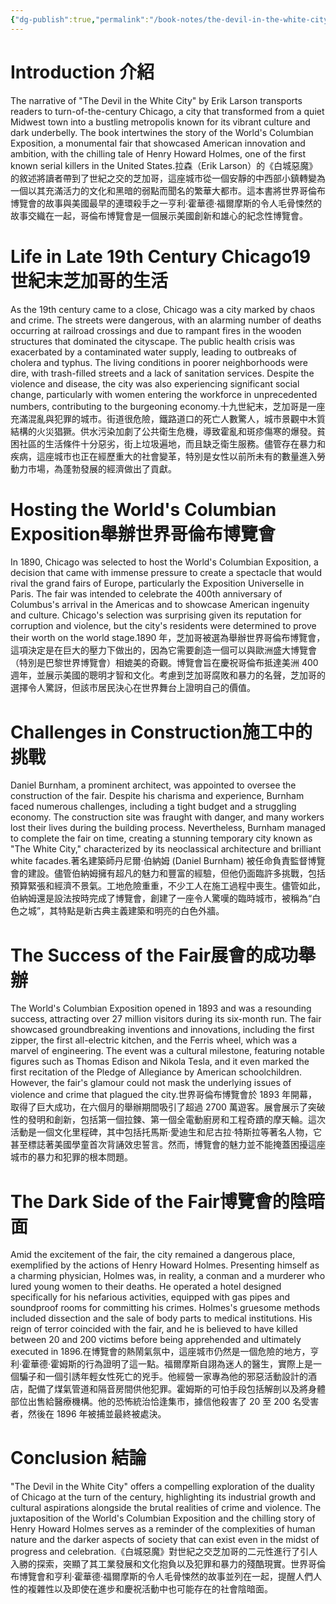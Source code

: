 ```yaml
---
{"dg-publish":true,"permalink":"/book-notes/the-devil-in-the-white-city/","dgPassFrontmatter":true,"created":"2024-11-27T12:30:14.050+08:00","updated":"2024-11-27T18:15:38.417+08:00"}
---
```


# Introduction 介紹

The narrative of "The Devil in the White City" by Erik Larson transports readers to turn-of-the-century Chicago, a city that transformed from a quiet Midwest town into a bustling metropolis known for its vibrant culture and dark underbelly. The book intertwines the story of the World's Columbian Exposition, a monumental fair that showcased American innovation and ambition, with the chilling tale of Henry Howard Holmes, one of the first known serial killers in the United States.拉森（Erik Larson）的《白城惡魔》的敘述將讀者帶到了世紀之交的芝加哥，這座城市從一個安靜的中西部小鎮轉變為一個以其充滿活力的文化和黑暗的弱點而聞名的繁華大都市。這本書將世界哥倫布博覽會的故事與美國最早的連環殺手之一亨利·霍華德·福爾摩斯的令人毛骨悚然的故事交織在一起，哥倫布博覽會是一個展示美國創新和雄心的紀念性博覽會。

# Life in Late 19th Century Chicago19 世紀末芝加哥的生活

As the 19th century came to a close, Chicago was a city marked by chaos and crime. The streets were dangerous, with an alarming number of deaths occurring at railroad crossings and due to rampant fires in the wooden structures that dominated the cityscape. The public health crisis was exacerbated by a contaminated water supply, leading to outbreaks of cholera and typhus. The living conditions in poorer neighborhoods were dire, with trash-filled streets and a lack of sanitation services. Despite the violence and disease, the city was also experiencing significant social change, particularly with women entering the workforce in unprecedented numbers, contributing to the burgeoning economy.十九世紀末，芝加哥是一座充滿混亂與犯罪的城市。街道很危險，鐵路道口的死亡人數驚人，城市景觀中木質結構的火災猖獗。供水污染加劇了公共衛生危機，導致霍亂和斑疹傷寒的爆發。貧困社區的生活條件十分惡劣，街上垃圾遍地，而且缺乏衛生服務。儘管存在暴力和疾病，這座城市也正在經歷重大的社會變革，特別是女性以前所未有的數量進入勞動力市場，為蓬勃發展的經濟做出了貢獻。

# Hosting the World's Columbian Exposition舉辦世界哥倫布博覽會

In 1890, Chicago was selected to host the World's Columbian Exposition, a decision that came with immense pressure to create a spectacle that would rival the grand fairs of Europe, particularly the Exposition Universelle in Paris. The fair was intended to celebrate the 400th anniversary of Columbus's arrival in the Americas and to showcase American ingenuity and culture. Chicago's selection was surprising given its reputation for corruption and violence, but the city's residents were determined to prove their worth on the world stage.1890 年，芝加哥被選為舉辦世界哥倫布博覽會，這項決定是在巨大的壓力下做出的，因為它需要創造一個可以與歐洲盛大博覽會（特別是巴黎世界博覽會）相媲美的奇觀。博覽會旨在慶祝哥倫布抵達美洲 400 週年，並展示美國的聰明才智和文化。考慮到芝加哥腐敗和暴力的名聲，芝加哥的選擇令人驚訝，但該市居民決心在世界舞台上證明自己的價值。

# Challenges in Construction施工中的挑戰

Daniel Burnham, a prominent architect, was appointed to oversee the construction of the fair. Despite his charisma and experience, Burnham faced numerous challenges, including a tight budget and a struggling economy. The construction site was fraught with danger, and many workers lost their lives during the building process. Nevertheless, Burnham managed to complete the fair on time, creating a stunning temporary city known as "The White City," characterized by its neoclassical architecture and brilliant white facades.著名建築師丹尼爾·伯納姆 (Daniel Burnham) 被任命負責監督博覽會的建設。儘管伯納姆擁有超凡的魅力和豐富的經驗，但他仍面臨許多挑戰，包括預算緊張和經濟不景氣。工地危險重重，不少工人在施工過程中喪生。儘管如此，伯納姆還是設法按時完成了博覽會，創建了一座令人驚嘆的臨時城市，被稱為“白色之城”，其特點是新古典主義建築和明亮的白色外牆。

# The Success of the Fair展會的成功舉辦

The World's Columbian Exposition opened in 1893 and was a resounding success, attracting over 27 million visitors during its six-month run. The fair showcased groundbreaking inventions and innovations, including the first zipper, the first all-electric kitchen, and the Ferris wheel, which was a marvel of engineering. The event was a cultural milestone, featuring notable figures such as Thomas Edison and Nikola Tesla, and it even marked the first recitation of the Pledge of Allegiance by American schoolchildren. However, the fair's glamour could not mask the underlying issues of violence and crime that plagued the city.世界哥倫布博覽會於 1893 年開幕，取得了巨大成功，在六個月的舉辦期間吸引了超過 2700 萬遊客。展會展示了突破性的發明和創新，包括第一個拉鍊、第一個全電動廚房和工程奇蹟的摩天輪。這次活動是一個文化里程碑，其中包括托馬斯·愛迪生和尼古拉·特斯拉等著名人物，它甚至標誌著美國學童首次背誦效忠誓言。然而，博覽會的魅力並不能掩蓋困擾這座城市的暴力和犯罪的根本問題。

# The Dark Side of the Fair博覽會的陰暗面

Amid the excitement of the fair, the city remained a dangerous place, exemplified by the actions of Henry Howard Holmes. Presenting himself as a charming physician, Holmes was, in reality, a conman and a murderer who lured young women to their deaths. He operated a hotel designed specifically for his nefarious activities, equipped with gas pipes and soundproof rooms for committing his crimes. Holmes's gruesome methods included dissection and the sale of body parts to medical institutions. His reign of terror coincided with the fair, and he is believed to have killed between 20 and 200 victims before being apprehended and ultimately executed in 1896.在博覽會的熱鬧氣氛中，這座城市仍然是一個危險的地方，亨利·霍華德·霍姆斯的行為證明了這一點。福爾摩斯自詡為迷人的醫生，實際上是一個騙子和一個引誘年輕女性死亡的兇手。他經營一家專為他的邪惡活動設計的酒店，配備了煤氣管道和隔音房間供他犯罪。霍姆斯的可怕手段包括解剖以及將身體部位出售給醫療機構。他的恐怖統治恰逢集市，據信他殺害了 20 至 200 名受害者，然後在 1896 年被捕並最終被處決。

# Conclusion 結論

"The Devil in the White City" offers a compelling exploration of the duality of Chicago at the turn of the century, highlighting its industrial growth and cultural aspirations alongside the brutal realities of crime and violence. The juxtaposition of the World's Columbian Exposition and the chilling story of Henry Howard Holmes serves as a reminder of the complexities of human nature and the darker aspects of society that can exist even in the midst of progress and celebration.《白城惡魔》對世紀之交芝加哥的二元性進行了引人入勝的探索，突顯了其工業發展和文化抱負以及犯罪和暴力的殘酷現實。世界哥倫布博覽會和亨利·霍華德·福爾摩斯的令人毛骨悚然的故事並列在一起，提醒人們人性的複雜性以及即使在進步和慶祝活動中也可能存在的社會陰暗面。